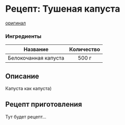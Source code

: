 # Рецепт: Тушеная капуста
[оригинал](https://eda.ru/recepty/osnovnye-blyuda/tushenaya-kapusta-17323)

### Ингредиенты
| Название          	| Количество    |
| -------------       	|:-------------:|
| Белокочанная капуста  | 500 г 		|

## Описание
Капуста как капуста)

## Рецепт приготовления
Тут будет рецепт...